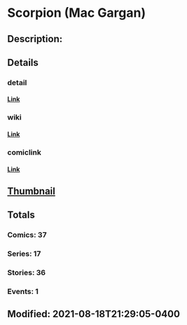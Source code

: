 # Scorpion (Mac Gargan)
## Description: 
## Details
### detail
#### [Link](http://marvel.com/characters/2028/scorpion?utm_campaign=apiRef&utm_source=225578a89fc76f3d20fbffda5d17a88d)
### wiki
#### [Link](http://marvel.com/universe/Venom_(Mac_Gargan)?utm_campaign=apiRef&utm_source=225578a89fc76f3d20fbffda5d17a88d)
### comiclink
#### [Link](http://marvel.com/comics/characters/1009563/scorpion_mac_gargan?utm_campaign=apiRef&utm_source=225578a89fc76f3d20fbffda5d17a88d)
## [Thumbnail](http://i.annihil.us/u/prod/marvel/i/mg/5/e0/4ce5a1446341d.jpg)
## Totals
### Comics: 37
### Series: 17
### Stories: 36
### Events: 1
## Modified: 2021-08-18T21:29:05-0400